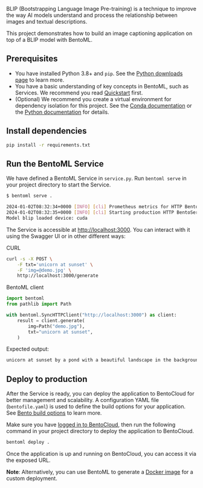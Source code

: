 BLIP (Bootstrapping Language Image Pre-training) is a technique to improve the way AI models understand and process the relationship between images and textual descriptions.

This project demonstrates how to build an image captioning application on top of a BLIP model with BentoML.

## Prerequisites

- You have installed Python 3.8+ and `pip`. See the [Python downloads page](https://www.python.org/downloads/) to learn more.
- You have a basic understanding of key concepts in BentoML, such as Services. We recommend you read [Quickstart](https://docs.bentoml.com/en/1.2/get-started/quickstart.html) first.
- (Optional) We recommend you create a virtual environment for dependency isolation for this project. See the [Conda documentation](https://conda.io/projects/conda/en/latest/user-guide/tasks/manage-environments.html) or the [Python documentation](https://docs.python.org/3/library/venv.html) for details.

## Install dependencies

```bash
pip install -r requirements.txt
```

## Run the BentoML Service

We have defined a BentoML Service in `service.py`. Run `bentoml serve` in your project directory to start the Service.

```bash
$ bentoml serve .

2024-01-02T08:32:34+0000 [INFO] [cli] Prometheus metrics for HTTP BentoServer from "service:BlipImageCaptioning" can be accessed at http://localhost:3000/metrics.
2024-01-02T08:32:35+0000 [INFO] [cli] Starting production HTTP BentoServer from "service:BlipImageCaptioning" listening on http://localhost:3000 (Press CTRL+C to quit)
Model blip loaded device: cuda
```

The Service is accessible at [http://localhost:3000](http://localhost:3000/). You can interact with it using the Swagger UI or in other different ways:

CURL

```bash
curl -s -X POST \
    -F txt='unicorn at sunset' \
    -F 'img=@demo.jpg' \
    http://localhost:3000/generate
```

BentoML client

```python
import bentoml
from pathlib import Path

with bentoml.SyncHTTPClient("http://localhost:3000") as client:
    result = client.generate(
        img=Path("demo.jpg"),
        txt="unicorn at sunset",
    )
```

Expected output:

```bash
unicorn at sunset by a pond with a beautiful landscape in the background, with a reflection of the sun in the water
```

## Deploy to production

After the Service is ready, you can deploy the application to BentoCloud for better management and scalability. A configuration YAML file (`bentofile.yaml`) is used to define the build options for your application. See [Bento build options](https://docs.bentoml.com/en/latest/concepts/bento.html#bento-build-options) to learn more.

Make sure you have [logged in to BentoCloud](https://docs.bentoml.com/en/1.2/bentocloud/how-tos/manage-access-token.html), then run the following command in your project directory to deploy the application to BentoCloud.

```bash
bentoml deploy .
```

Once the application is up and running on BentoCloud, you can access it via the exposed URL.

**Note**: Alternatively, you can use BentoML to generate a [Docker image](https://docs.bentoml.com/en/1.2/guides/containerization.html) for a custom deployment.